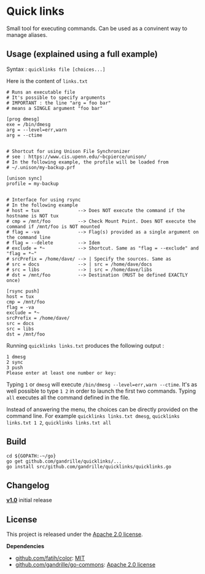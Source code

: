 # Quick links

Small tool for executing commands. Can be used as a convinent way to manage aliases.


## Usage (explained using a full example)

Syntax : `quicklinks file [choices...]`

Here is the content of `links.txt`

```
# Runs an executable file
# It's possible to specify arguments
# IMPORTANT : the line "arg = foo bar" 
# means a SINGLE argument "foo bar"

[prog dmesg]
exe = /bin/dmesg
arg = --level=err,warn
arg = --ctime


# Shortcut for using Unison File Synchronizer
# see : https://www.cis.upenn.edu/~bcpierce/unison/
# In the following example, the profile will be loaded from
# ~/.unison/my-backup.prf

[unison sync]
profile = my-backup


# Interface for using rsync
# In the following example
# host = tux              --> Does NOT execute the command if the hostname is NOT tux
# cmp = /mnt/foo          --> Check Mount Point. Does NOT execute the command if /mnt/foo is NOT mounted
# flag = -va              --> Flag(s) provided as a single argument on the command line
# flag = --delete         --> Idem
# exclude = *~            --> Shortcut. Same as "flag = --exclude" and "flag = *~"
# srcPrefix = /home/dave/ --> | Specify the sources. Same as 
# src = docs              --> | src = /home/dave/docs
# src = libs              --> | src = /home/dave/libs
# dst = /mnt/foo          --> Destination (MUST be defined EXACTLY once)

[rsync push]
host = tux
cmp = /mnt/foo
flag = -va
exclude = *~
srcPrefix = /home/dave/
src = docs
src = libs
dst = /mnt/foo
```

Running `quicklinks links.txt` produces the following output :

```
1 dmesg
2 sync
3 push
Please enter at least one number or key:
```

Typing `1` or `dmesg` will execute `/bin/dmesg --level=err,warn --ctime`.
It's as well possible to type `1 2` in order to launch the first two commands.
Typing `all` executes all the command defined in the file.

Instead of answering the menu, the choices can be directly provided on the command line. For example `quicklinks links.txt dmesg`, `quicklinks links.txt 1 2`, `quicklinks links.txt all`


## Build

```
cd ${GOPATH:-~/go}
go get github.com/gandrille/quicklinks/...
go install src/github.com/gandrille/quicklinks/quicklinks.go
```


## Changelog

**[v1.0](../../releases/tag/v1.0)** initial release


## License

This project is released under the
[Apache 2.0 license](https://www.apache.org/licenses/LICENSE-2.0.html).


**Dependencies**
* [github.com/fatih/color](https://github.com/fatih/color/): [MIT](https://github.com/fatih/color/blob/master/LICENSE.md)
* [github.com/gandrille/go-commons](https://github.com/gandrille/go-commons): [Apache 2.0 license](https://github.com/gandrille/go-commons/blob/master/LICENSE.txt)
